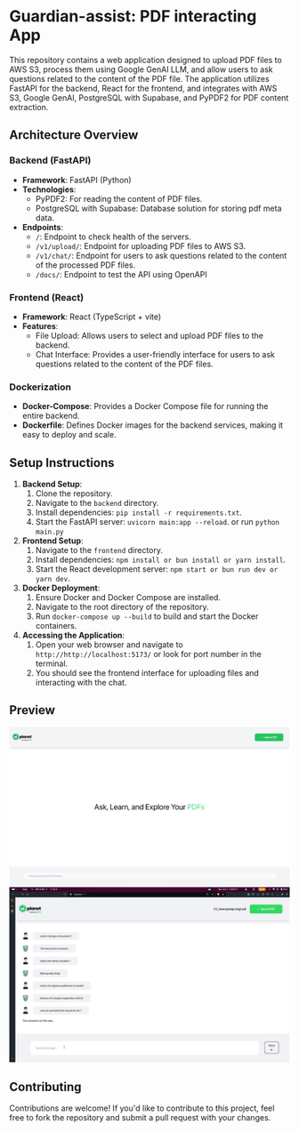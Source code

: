 
<body>
  <h1>Guardian-assist: PDF interacting App</h1>
  <p>This repository contains a web application designed to upload PDF files to AWS S3, process them using Google GenAI LLM, and allow users to ask questions related to the content of the PDF file. The application utilizes FastAPI for the backend, React for the frontend, and integrates with AWS S3, Google GenAI, PostgreSQL with Supabase, and PyPDF2 for PDF content extraction.</p>

  <h2>Architecture Overview</h2>

  <h3>Backend (FastAPI)</h3>
  <ul>
    <li><strong>Framework</strong>: FastAPI (Python)</li>
    <li><strong>Technologies</strong>:
      <ul>
        <li>PyPDF2: For reading the content of PDF files.</li>
        <li>PostgreSQL with Supabase: Database solution for storing pdf meta data.</li>
      </ul>
    </li>
    <li><strong>Endpoints</strong>:
      <ul>
        <li><code>/</code>: Endpoint to check health of the servers.</li>
        <li><code>/v1/upload/</code>: Endpoint for uploading PDF files to AWS S3.</li>
        <li><code>/v1/chat/</code>: Endpoint for users to ask questions related to the content of the processed PDF files.</li>
        <li><code>/docs/</code>: Endpoint to test the API using OpenAPI</li>
      </ul>
    </li>
  </ul>

  <h3>Frontend (React)</h3>
  <ul>
    <li><strong>Framework</strong>: React (TypeScript + vite)</li>
    <li><strong>Features</strong>:
      <ul>
        <li>File Upload: Allows users to select and upload PDF files to the backend.</li>
        <li>Chat Interface: Provides a user-friendly interface for users to ask questions related to the content of the PDF files.</li>
      </ul>
    </li>
  </ul>

  <h3>Dockerization</h3>
  <ul>
    <li><strong>Docker-Compose</strong>: Provides a Docker Compose file for running the entire backend.</li>
    <li><strong>Dockerfile</strong>: Defines Docker images for the backend services, making it easy to deploy and scale.</li>
  </ul>

  <h2>Setup Instructions</h2>

  <ol>
    <li><strong>Backend Setup</strong>:
      <ol>
        <li>Clone the repository.</li>
        <li>Navigate to the <code>backend</code> directory.</li>
        <li>Install dependencies: <code>pip install -r requirements.txt</code>.</li>
        <li>Start the FastAPI server: <code>uvicorn main:app --reload</code>. or run <code>python main.py</code></li>
      </ol>
    </li>
    <li><strong>Frontend Setup</strong>:
      <ol>
        <li>Navigate to the <code>frontend</code> directory.</li>
        <li>Install dependencies: <code>npm install or bun install or yarn install</code>.</li>
        <li>Start the React development server: <code>npm start or bun run dev or yarn dev</code>.</li>
      </ol>
    </li>
    <li><strong>Docker Deployment</strong>:
      <ol>
        <li>Ensure Docker and Docker Compose are installed.</li>
        <li>Navigate to the root directory of the repository.</li>
        <li>Run <code>docker-compose up --build</code> to build and start the Docker containers.</li>
      </ol>
    </li>
    <li><strong>Accessing the Application</strong>:
      <ol>
        <li>Open your web browser and navigate to <code>http://http://localhost:5173/</code> or look for port number in the terminal.</li>
        <li>You should see the frontend interface for uploading files and interacting with the chat.</li>
      </ol>
    </li>
  </ol>

  <h2>Preview</h2>
  <img src="https://github.com/wantedbear007/Guardian-assist/blob/main/preview1.png" />
  <img src="https://github.com/wantedbear007/Guardian-assist/blob/main/preview0.png" />
  <h2>Contributing</h2>
  <p>Contributions are welcome! If you'd like to contribute to this project, feel free to fork the repository and submit a pull request with your changes.</p>
  

</body>
</html>
